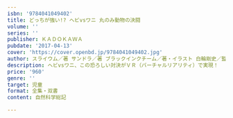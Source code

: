 ```yaml
---
isbn: '9784041049402'
title: どっちが強い!? ヘビvsワニ 丸のみ動物の決闘
volume: ''
series: ''
publisher: ＫＡＤＯＫＡＷＡ
pubdate: '2017-04-13'
cover: 'https://cover.openbd.jp/9784041049402.jpg'
author: スライウム／著 サンドラ／著 ブラックインクチーム／著・イラスト 白輪剛史／監修
description: ヘビvsワニ、この恐ろしい対決がＶＲ（バーチャルリアリティ）で実現！
price: '960'
genre: ''
target: 児童
format: 全集・双書
content: 自然科学総記

---
```

